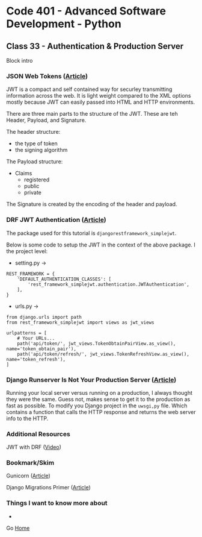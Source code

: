 # Code 401 - Advanced Software Development - Python

## Class 33 - Authentication & Production Server

Block intro

<!-- > An investment in knowledge pays the best interest. –  Benjamin Franklin -->


### JSON Web Tokens ([Article](https://canvas.instructure.com/courses/3800230/discussion_topics/13136462))

JWT is a compact and self contained way for securley transmitting information across the web. It is light weight compared to the XML options mostly because JWT can easily passed into HTML and HTTP environments.

There are three main parts to the structure of the JWT. These are teh Header, Payload, and Signature. 

The header structure:
- the type of token
- the signing algorithm

The Payload structure:
- Claims
    - registered
    - public
    - private

The Signature is created by the encoding of the header and payload.

### DRF JWT Authentication ([Article](https://simpleisbetterthancomplex.com/tutorial/2018/12/19/how-to-use-jwt-authentication-with-django-rest-framework.html))

The package used for this tutorial is ```djangorestframework_simplejwt```.

Below is some code to setup the JWT in the context of the above package.
I the project level:
- setting.py ->
```
REST_FRAMEWORK = {
    'DEFAULT_AUTHENTICATION_CLASSES': [
        'rest_framework_simplejwt.authentication.JWTAuthentication',
    ],
}
```

- urls.py ->
```
from django.urls import path
from rest_framework_simplejwt import views as jwt_views

urlpatterns = [
    # Your URLs...
    path('api/token/', jwt_views.TokenObtainPairView.as_view(), name='token_obtain_pair'),
    path('api/token/refresh/', jwt_views.TokenRefreshView.as_view(), name='token_refresh'),
]
```

### Django Runserver Is Not Your Production Server ([Article](https://vsupalov.com/django-runserver-in-production/))

Running your local server versus running on a production, I always thought they were the same. Guess not, makes sense to get it to the production as fast as possible. To modify you Django project in the ```uwsgi,py``` file. Which contains a function that calls the HTTP response and returns the web server info to the HTTP.

### Additional Resources

JWT with DRF ([Video](https://www.youtube.com/watch?v=Fhcn2qx-4VQ))

### Bookmark/Skim

Gunicorn ([Article](https://gunicorn.org/))

Django Migrations Primer ([Article](https://realpython.com/django-migrations-a-primer/))

### Things I want to know more about

* 

Go [Home](index.md)